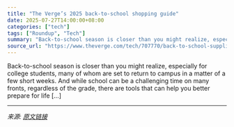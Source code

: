 ```yaml
---
title: "The Verge’s 2025 back-to-school shopping guide"
date: 2025-07-27T14:00:00+08:00
categories: ["tech"]
tags: ["Roundup", "Tech"]
summary: "Back-to-school season is closer than you might realize, especially for college students, many of whom are set to return to campus in a matter of a few short weeks. And while school can be a challengin"
source_url: "https://www.theverge.com/tech/707770/back-to-school-supplies-gifts-college-high-school-dorm-essentials-2025"
---
```


Back-to-school season is closer than you might realize, especially for college students, many of whom are set to return to campus in a matter of a few short weeks. And while school can be a challenging time on many fronts, regardless of the grade, there are tools that can help you better prepare for life [&#8230;]

---

*来源: [原文链接](https://www.theverge.com/tech/707770/back-to-school-supplies-gifts-college-high-school-dorm-essentials-2025)*
